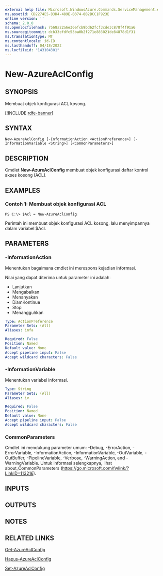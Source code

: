 ```yaml
---
external help file: Microsoft.WindowsAzure.Commands.ServiceManagement.dll-Help.xml
ms.assetid: CD2274E5-B3D4-489E-B374-8B2BCC1F923E
online version: ''
schema: 2.0.0
ms.openlocfilehash: 7b68a22a6e36efcb9bd62fcf3cde3c878f4f91a6
ms.sourcegitcommit: dcb33efdfc53ba0b2f271e883021de84878d1f31
ms.translationtype: MT
ms.contentlocale: id-ID
ms.lasthandoff: 04/18/2022
ms.locfileid: "143104301"
---
```

# New-AzureAclConfig

## SYNOPSIS
Membuat objek konfigurasi ACL kosong.

[!INCLUDE [rdfe-banner](../../includes/rdfe-banner.md)]

## SYNTAX

```
New-AzureAclConfig [-InformationAction <ActionPreference>] [-InformationVariable <String>] [<CommonParameters>]
```

## DESCRIPTION
Cmdlet **New-AzureAclConfig** membuat objek konfigurasi daftar kontrol akses kosong (ACL).

## EXAMPLES

### Contoh 1: Membuat objek konfigurasi ACL
```
PS C:\> $Acl = New-AzureAclConfig
```

Perintah ini membuat objek konfigurasi ACL kosong, lalu menyimpannya dalam variabel $Acl.

## PARAMETERS

### -InformationAction
Menentukan bagaimana cmdlet ini merespons kejadian informasi.

Nilai yang dapat diterima untuk parameter ini adalah:

- Lanjutkan
- Mengabaikan
- Menanyakan
- DiamKontinue
- Stop
- Menangguhkan

```yaml
Type: ActionPreference
Parameter Sets: (All)
Aliases: infa

Required: False
Position: Named
Default value: None
Accept pipeline input: False
Accept wildcard characters: False
```

### -InformationVariable
Menentukan variabel informasi.

```yaml
Type: String
Parameter Sets: (All)
Aliases: iv

Required: False
Position: Named
Default value: None
Accept pipeline input: False
Accept wildcard characters: False
```

### CommonParameters
Cmdlet ini mendukung parameter umum: -Debug, -ErrorAction, -ErrorVariable, -InformationAction, -InformationVariable, -OutVariable, -OutBuffer, -PipelineVariable, -Verbose, -WarningAction, and -WarningVariable. Untuk informasi selengkapnya, lihat about_CommonParameters (https://go.microsoft.com/fwlink/?LinkID=113216).

## INPUTS

## OUTPUTS

## NOTES

## RELATED LINKS

[Get-AzureAclConfig](./Get-AzureAclConfig.md)

[Hapus-AzureAclConfig](./Remove-AzureAclConfig.md)

[Set-AzureAclConfig](./Set-AzureAclConfig.md)


